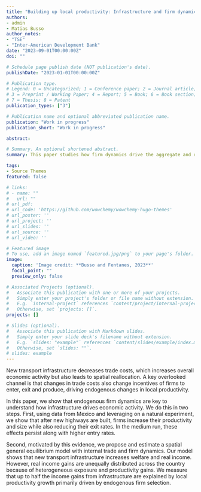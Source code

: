 ```yaml
---
title: "Building up local productivity: Infrastructure and firm dynamics in Mexico (JMP)"
authors:
- admin
- Matias Busso
author_notes:
- "TSE"
- "Inter-American Development Bank"
date: "2023-09-01T00:00:00Z"
doi: ""

# Schedule page publish date (NOT publication's date).
publishDate: "2023-01-01T00:00:00Z"

# Publication type.
# Legend: 0 = Uncategorized; 1 = Conference paper; 2 = Journal article;
# 3 = Preprint / Working Paper; 4 = Report; 5 = Book; 6 = Book section;
# 7 = Thesis; 8 = Patent
publication_types: ["3"]

# Publication name and optional abbreviated publication name.
publication: "Work in progress"
publication_short: "Work in progress"

abstract: 

# Summary. An optional shortened abstract.
summary: This paper studies how firm dynamics drive the aggregate and distributional effects of infrastructure on economic growth and development. 

tags:
- Source Themes
featured: false

# links: 
# - name: ""
#   url: ""
# url_pdf: 
# url_code: 'https://github.com/wowchemy/wowchemy-hugo-themes'
# url_poster: ''
# url_project: ''
# url_slides: ''
# url_source: ''
# url_video: ''

# Featured image
# To use, add an image named `featured.jpg/png` to your page's folder. 
image:
  caption: 'Image credit: **Busso and Fentanes, 2023**'
  focal_point: ""
  preview_only: false

# Associated Projects (optional).
#   Associate this publication with one or more of your projects.
#   Simply enter your project's folder or file name without extension.
#   E.g. `internal-project` references `content/project/internal-project/index.md`.
#   Otherwise, set `projects: []`.
projects: []

# Slides (optional).
#   Associate this publication with Markdown slides.
#   Simply enter your slide deck's filename without extension.
#   E.g. `slides: "example"` references `content/slides/example/index.md`.
#   Otherwise, set `slides: ""`.
# slides: example
---
```


New transport infrastructure decreases trade costs, which increases overall economic activity but also leads to spatial reallocation. A key overlooked channel is that changes in trade costs also change incentives of firms to enter, exit and produce, driving endogenous changes in local productivity. 

In this paper, we show that endogenous firm dynamics are key to understand how infrastructure drives economic activity. We do this in two steps. First, using data from Mexico and leveraging on a natural experiment, we show that after new highways are built, firms increase their productivity and size while also reducing their exit rates. In the medium run, these effects persist along with higher entry rates. 

Second, motivated by this evidence, we propose and estimate a spatial general equilibrium model with internal trade and firm dynamics. Our model shows that new transport infrastructure increases welfare and real income. However, real income gains are unequally distributed across the country because of heterogeneous exposure and productivity gains. We measure that up to half the income gains from infrastructure are explained by local productivity growth primarily driven by endogenous firm selection.
